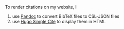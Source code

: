 To render citations on my website, I

1. use [Pandoc](https://pandoc.org/) to convert BibTeX files to CSL-JSON files
2. use [Hugo Simple Cite](https://github.com/joksas/hugo-simplecite) to display them in HTML
